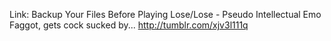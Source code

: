 Link: Backup Your Files Before Playing Lose/Lose - Pseudo Intellectual Emo Faggot, gets cock sucked by... http://tumblr.com/xjv3l111q